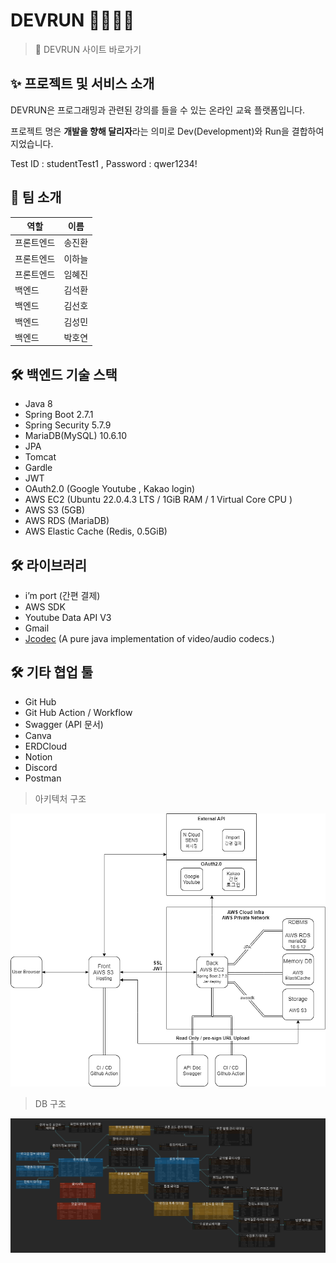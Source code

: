 # DEVRUN 🏃‍♀️🏃‍♂️

> 🔗 DEVRUN 사이트 바로가기
> 

## ✨ 프로젝트 및 서비스 소개

DEVRUN은 프로그래밍과 관련된 강의를 들을 수 있는 온라인 교육 플랫폼입니다.

프로젝트 명은 **개발을 향해 달리자**라는 의미로 Dev(Development)와 Run을 결합하여 지었습니다.

Test ID : studentTest1 , Password : qwer1234!
## 👫 팀 소개

| 역할 | 이름 |
| --- | --- |
| 프론트엔드 | 송진환 |
| 프론트엔드 | 이하늘 |
| 프론트엔드 | 임혜진 |
| 백엔드 | 김석환 |
| 백엔드 | 김선호 |
| 백엔드 | 김성민 |
| 백엔드 | 박호연 |

## 🛠 백엔드 기술 스택

- Java 8
- Spring Boot 2.7.1
- Spring Security 5.7.9
- MariaDB(MySQL) 10.6.10
- JPA
- Tomcat
- Gardle
- JWT
- OAuth2.0 (Google Youtube , Kakao login)
- AWS EC2 (Ubuntu 22.0.4.3 LTS / 1GiB RAM / 1 Virtual Core CPU )
- AWS S3 (5GB)
- AWS RDS (MariaDB)
- AWS Elastic Cache (Redis, 0.5GiB)

## 🛠 라이브러리

- i’m port (간편 결제)
- AWS SDK
- Youtube Data API V3
- Gmail
- [Jcodec](https://github.com/jcodec/jcodec) (A pure java implementation of video/audio codecs.)

## 🛠 기타 협업 툴

- Git Hub
- Git Hub Action / Workflow
- Swagger (API 문서)
- Canva
- ERDCloud
- Notion
- Discord
- Postman

> 아키텍처 구조
> 

![DevRun_Architecture.png](/readmeimages/DevRun_Architecture.png)

> DB 구조
> 

![DevRun_ERD.png](/readmeimages/DevRun_ERD.png)

